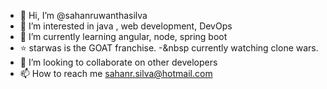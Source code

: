 - 👋 Hi, I’m @sahanruwanthasilva
- 👀 I’m interested in java , web development, DevOps
- 🌱 I’m currently learning angular, node, spring boot
- ⭐ starwas is the GOAT franchise.
-&nbsp  currently watching clone wars.
- 💞️ I’m looking to collaborate on other developers
- 📫 How to reach me sahanr.silva@hotmail.com
